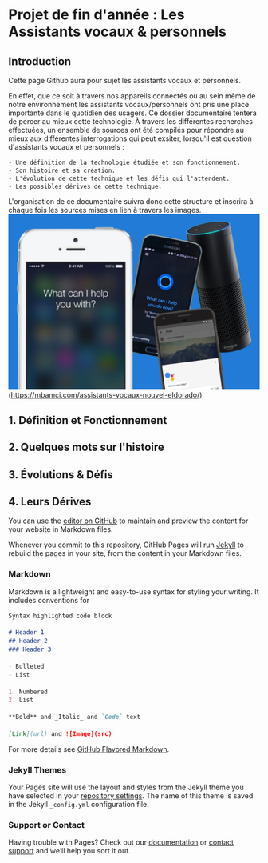 # Projet de fin d'année : Les Assistants vocaux & personnels


## Introduction

Cette page Github aura pour sujet les assistants vocaux et personnels.

En effet, que ce soit à travers nos appareils connectés ou au sein même de notre environnement les assistants vocaux/personnels ont pris une place importante dans le quotidien des usagers.
Ce dossier documentaire tentera de percer au mieux cette technologie. À travers les différentes recherches effectuées, un ensemble de sources ont été compilés pour répondre au mieux aux différentes interrogations qui peut exsiter, lorsqu'il est question d'assistants vocaux et personnels : 
```
- Une définition de la technologie étudiée et son fonctionnement.
- Son histoire et sa création.
- L'évolution de cette technique et les défis qui l'attendent.
- Les possibles dérives de cette technique.
```
L'organisation de ce documentaire suivra donc cette structure et inscrira à chaque fois les sources mises en lien à travers 
les images.
![image d'accueil](Images/1.png) (https://mbamci.com/assistants-vocaux-nouvel-eldorado/) 


## 1. Définition et Fonctionnement 

## 2. Quelques mots sur l'histoire 
## 3. Évolutions & Défis 
## 4. Leurs Dérives


You can use the [editor on GitHub](https://github.com/FarahMrbt/assperso/edit/master/index.md) to maintain and preview the content for your website in Markdown files.

Whenever you commit to this repository, GitHub Pages will run [Jekyll](https://jekyllrb.com/) to rebuild the pages in your site, from the content in your Markdown files.

### Markdown

Markdown is a lightweight and easy-to-use syntax for styling your writing. It includes conventions for

```markdown
Syntax highlighted code block

# Header 1
## Header 2
### Header 3

- Bulleted
- List

1. Numbered
2. List

**Bold** and _Italic_ and `Code` text

[Link](url) and ![Image](src)
```

For more details see [GitHub Flavored Markdown](https://guides.github.com/features/mastering-markdown/).

### Jekyll Themes

Your Pages site will use the layout and styles from the Jekyll theme you have selected in your [repository settings](https://github.com/FarahMrbt/assperso/settings). The name of this theme is saved in the Jekyll `_config.yml` configuration file.

### Support or Contact

Having trouble with Pages? Check out our [documentation](https://help.github.com/categories/github-pages-basics/) or [contact support](https://github.com/contact) and we’ll help you sort it out.

